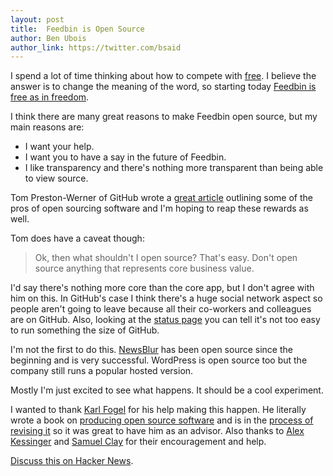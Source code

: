 ```yaml
---
layout: post
title:  Feedbin is Open Source
author: Ben Ubois
author_link: https://twitter.com/bsaid
---
```


I spend a lot of time thinking about how to compete with [free](http://cloud.feedly.com/). I believe the answer is to change the meaning of the word, so starting today [Feedbin is free as in freedom](https://github.com/feedbin/feedbin). 

I think there are many great reasons to make Feedbin open source, but my main reasons are:

- I want your help.
- I want you to have a say in the future of Feedbin.
- I like transparency and there's nothing more transparent than being able to view source.

Tom Preston-Werner of GitHub wrote a [great article](http://tom.preston-werner.com/2011/11/22/open-source-everything.html)  outlining some of the pros of open sourcing software and I'm hoping to reap these rewards as well.

Tom does have a caveat though:

> Ok, then what shouldn't I open source? That's easy. Don't open source anything that represents core business value.

I'd say there's nothing more core than the core app, but I don't agree with him on this. In GitHub's case I think there's a huge social network aspect so people aren't going to leave because all their co-workers and colleagues are on GitHub. Also, looking at the [status page](https://status.github.com/messages) you can tell it's not too easy to run something the size of GitHub.

I'm not the first to do this. [NewsBlur](http://newsblur.com/) has been open source since the beginning and is very successful. WordPress is open source too but the company still runs a popular hosted version.

Mostly I'm just excited to see what happens. It should be a cool experiment.

I wanted to thank [Karl Fogel](http://www.red-bean.com/kfogel/) for his help making this happen. He literally wrote a book on [producing open source software](http://producingoss.com/) and is in the [process of revising it](http://www.kickstarter.com/projects/kfogel/updating-producing-open-source-software-for-2nd-ed) so it was great to have him as an advisor. Also thanks to [Alex Kessinger](https://alpha.app.net/voidfiles) and [Samuel Clay](https://twitter.com/samuelclay) for their encouragement and help.

[Discuss this on Hacker News](http://example.com/).